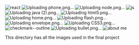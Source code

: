 ![react](https://github.com/Faisal33418/Faisal-Portfolio/assets/141315479/4c76a688-ab42-4a57-895b-6b76a5cba7b1)
![Uploading phone.png…]()
![Uploading node.png…]()
![js](https://github.com/Faisal33418/Faisal-Portfolio/assets/141315479/d669daca-b062-4920-8f75-3ae0d7ce4dbf)
![Uploading java (2).png…]()
![Uploading html5.png…]()
![Uploading home.png…]()
![Uploading flash.png…]()
![Uploading envelope.png…]()
![Uploading CSS3.png…]()
![checkmark--outline](https://github.com/Faisal33418/Faisal-Portfolio/assets/141315479/838b7ac4-e0ba-42bf-9344-490567156563)
![Uploading bullet.png…]()
![about me](https://github.com/Faisal33418/Faisal-Portfolio/assets/141315479/391db420-c821-470f-b178-f0a89884b30f)

This directory has all the images used in the final project
